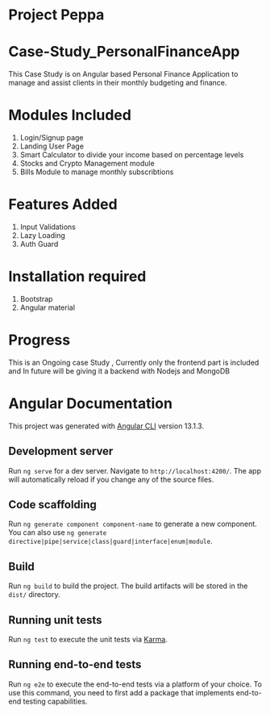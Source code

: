 # Project Peppa

# Case-Study_PersonalFinanceApp
This Case Study is on Angular based Personal Finance Application to manage and assist clients in their monthly budgeting and finance.

# Modules Included
1. Login/Signup page
2. Landing User Page
3. Smart Calculator to divide your income based on percentage levels
4. Stocks and Crypto Management module
5. Bills Module to manage monthly subscribtions 

# Features Added 
1. Input Validations
2. Lazy Loading
3. Auth Guard

# Installation required
1. Bootstrap
2. Angular material

# Progress
This is an Ongoing case Study , Currently only the frontend part is included and In future will be giving it a backend with Nodejs and MongoDB
# Angular Documentation

This project was generated with [Angular CLI](https://github.com/angular/angular-cli) version 13.1.3.

## Development server

Run `ng serve` for a dev server. Navigate to `http://localhost:4200/`. The app will automatically reload if you change any of the source files.

## Code scaffolding

Run `ng generate component component-name` to generate a new component. You can also use `ng generate directive|pipe|service|class|guard|interface|enum|module`.

## Build

Run `ng build` to build the project. The build artifacts will be stored in the `dist/` directory.

## Running unit tests

Run `ng test` to execute the unit tests via [Karma](https://karma-runner.github.io).

## Running end-to-end tests

Run `ng e2e` to execute the end-to-end tests via a platform of your choice. To use this command, you need to first add a package that implements end-to-end testing capabilities.
